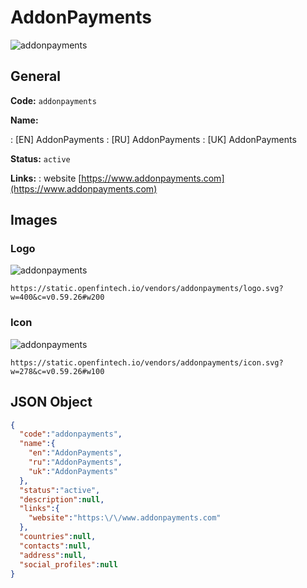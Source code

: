
# AddonPayments 
![addonpayments](https://static.openfintech.io/vendors/addonpayments/logo.svg?w=400&c=v0.59.26#w200)  

## General 
 
**Code:** `addonpayments` 
 
**Name:** 
 
:	[EN] AddonPayments 
:	[RU] AddonPayments 
:	[UK] AddonPayments 
 
**Status:** `active` 
 
**Links:** 
: website [https://www.addonpayments.com](https://www.addonpayments.com) 
 

## Images 

### Logo 
 
![addonpayments](https://static.openfintech.io/vendors/addonpayments/logo.svg?w=400&c=v0.59.26#w200)  

```
https://static.openfintech.io/vendors/addonpayments/logo.svg?w=400&c=v0.59.26#w200
```  

### Icon 
 
![addonpayments](https://static.openfintech.io/vendors/addonpayments/icon.svg?w=278&c=v0.59.26#w100)  

```
https://static.openfintech.io/vendors/addonpayments/icon.svg?w=278&c=v0.59.26#w100
```  

## JSON Object 

```json
{
  "code":"addonpayments",
  "name":{
    "en":"AddonPayments",
    "ru":"AddonPayments",
    "uk":"AddonPayments"
  },
  "status":"active",
  "description":null,
  "links":{
    "website":"https:\/\/www.addonpayments.com"
  },
  "countries":null,
  "contacts":null,
  "address":null,
  "social_profiles":null
}
```  
